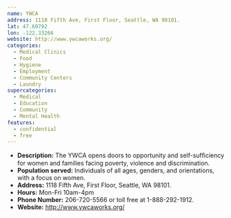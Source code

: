 ```yaml
---
name: YWCA
address: 1118 Fifth Ave, First Floor, Seattle, WA 98101.
lat: 47.60792
lon: -122.33266
website: http://www.ywcaworks.org/
categories:
  - Medical Clinics
  - Food
  - Hygiene
  - Employment
  - Community Centers
  - Laundry
supercategories:
  - Medical
  - Education
  - Community
  - Mental Health
features:
  - confidential
  - free
---
```

- **Description:** The YWCA opens doors to opportunity and self-sufﬁciency for women and families facing poverty, violence and discrimination. 
- **Population served:** Individuals of all ages, genders, and orientations, with a focus on women. 
- **Address:** 1118 Fifth Ave, First Floor, Seattle, WA 98101.
- **Hours:** Mon-Fri 10am-4pm
- **Phone Number:** 206-720-5566 or toll free at 1-888-292-1912.
- **Website:** <http://www.ywcaworks.org/>
